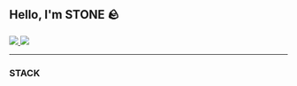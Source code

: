 ## Hello, I'm STONE 🪨

<div>
    <a href="https://instagram.com/p-samaname" target="blank">
        <img src="https://img.shields.io/badge/instagram-E4405F?style=flat&logo=instagram&logoColor=white"/>
    </a>
    <a href="https://velog.io/@p-samename" target="blank">
        <img src="https://img.shields.io/badge/velog-20C997?style=flat&logo=velog&logoColor=white"/>
    </a>
</div>


<hr/>

<h3>STACK</h3>
